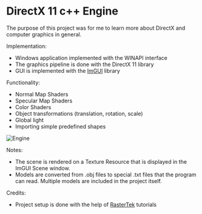 # DirectX 11 c++ Engine
<p>
The purpose of this project was for me to learn more about DirectX and computer graphics in general.
</p>

Implementation:
- Windows application implemented with the WINAPI interface
- The graphics pipeline is done with the DirectX 11 library
- GUI is implemented with the [ImGUI](https://github.com/ocornut/imgui) library

Functionality:
- Normal Map Shaders
- Specular Map Shaders
- Color Shaders
- Object transformations (translation, rotation, scale)
- Global light
- Importing simple predefined shapes


![Engine](https://user-images.githubusercontent.com/62693918/124922016-56bcda00-dff9-11eb-8f3e-678ab115d331.png)


Notes:
- The scene is rendered on a Texture Resource that is displayed in the ImGUI Scene window.
- Models are converted from .obj files to special .txt files that the program can read. Multiple models are included in the project itself.

Credits:
- Project setup is done with the help of [RasterTek](https://www.rastertek.com/tutdx11.html) tutorials
